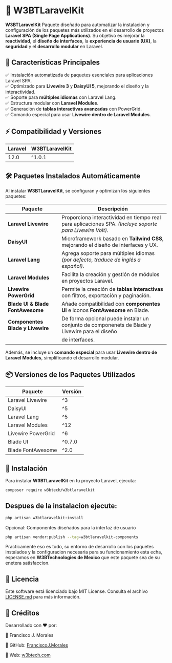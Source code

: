 # 🚀 W3BTLaravelKit

**W3BTLaravelKit** Paquete diseñado para automatizar la instalación y configuración de los paquetes más utilizados en el desarrollo de proyectos **Laravel SPA (Single Page Applications)**. 
Su objetivo es mejorar la **reactividad**, el **diseño de interfaces**, la **experiencia de usuario (UX)**, la **seguridad** y el **desarrollo modular** en Laravel.

## 📌 Características Principales

✅ Instalación automatizada de paquetes esenciales para aplicaciones Laravel SPA.  
✅ Optimizado para **Livewire 3** y **DaisyUI 5**, mejorando el diseño y la interactividad.  
✅ Soporte para **múltiples idiomas** con Laravel Lang.  
✅ Estructura modular con **Laravel Modules**.  
✅ Generación de **tablas interactivas avanzadas** con PowerGrid.  
✅ Comando especial para usar **Livewire dentro de Laravel Modules**.  

## ⚡ Compatibilidad y Versiones

| Laravel | W3BTLaravelKit |
|---------|----------------|
| 12.0    | ^1.0.1         |

## 🛠 Paquetes Instalados Automáticamente

Al instalar **W3BTLaravelKit**, se configuran y optimizan los siguientes paquetes:

|            Paquete               |                                              Descripción                                                 |
|----------------------------------|----------------------------------------------------------------------------------------------------------|
| **Laravel Livewire**             | Proporciona interactividad en tiempo real para aplicaciones SPA. *(Incluye soporte para Livewire Volt)*. |
| **DaisyUI**                      | Microframework basado en **Tailwind CSS**, mejorando el diseño de interfaces y UX.                       |
| **Laravel Lang**                 | Agrega soporte para múltiples idiomas *(por defecto, traduce de inglés a español)*.                      |
| **Laravel Modules**              | Facilita la creación y gestión de módulos en proyectos Laravel.                                          |
| **Livewire PowerGrid**           | Permite la creación de **tablas interactivas** con filtros, exportación y paginación.                    |
| **Blade UI & Blade FontAwesome** | Añade compatibilidad con **componentes UI** e iconos **FontAwesome** en Blade.                           |
| **Componentes Blade y Livewire** | De forma opcional puede instalar un conjunto de componenets de Blade y Livewire para el diseño           |
                                   | de interfaces.                                                                                           |

Además, se incluye un **comando especial** para usar **Livewire dentro de Laravel Modules**, simplificando el desarrollo modular.

## 📦 Versiones de los Paquetes Utilizados

| Paquete                | Versión |
|------------------------|---------|
| Laravel Livewire       | ^3      |
| DaisyUI                | ^5      |
| Laravel Lang           | ^5      |
| Laravel Modules        | ^12     |
| Livewire PowerGrid     | ^6      |
| Blade UI               | ^0.7.0  |
| Blade FontAwesome      | ^2.0    |

## 🔧 Instalación

Para instalar **W3BTLaravelKit** en tu proyecto Laravel, ejecuta:

```sh
composer require w3btech/w3btlaravelkit
```
## Despues de la instalacion ejecute:

```sh
php artisan w3btlaravelkit:install
```

Opcional: Componentes diseñados para la interfaz de usuario
```sh
php artisan vendor:publish --tag=w3btlaravelkit-components
```
Practicamente eso es todo, su entorno de desarrollo con los paquetes instalados y la configuracion necesaria para su funcionamiento esta echa, esperamos en 
**W3BTechnologies de Mexico** que este paquete sea de su enetera satisfaccion.

## 📜 Licencia 

Este software está licenciado bajo MIT License. Consulta el archivo [LICENSE.md](https://github.com/Sagat1200/W3BTLaravelKit/blob/main/LICENSE.md) para más información.

## 🤝 Créditos
Desarrollado con ❤️ por:

👤 Francisco J. Morales

🔗 GitHub: [FranciscoJ.Morales](https://github.com/Sagat1200)

🔗 Web: [w3btech.com](https://w3btech.com)
